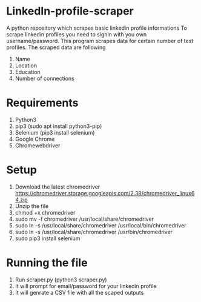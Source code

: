 # LinkedIn-profile-scraper
A python repository which scrapes basic linkedin profile informations
To scrape linkedin profiles you need to signin with you own username/password. This program scrapes data for certain number of test profiles.
The scraped data are following
  1. Name
  2. Location
  3. Education
  4. Number of connections
  
# Requirements

  1. Python3 
  2. pip3 (sudo apt install python3-pip)
  3. Selenium (pip3 install selenium)
  4. Google Chrome
  5. Chromewebdriver

# Setup

1. Download the latest chromedriver
  https://chromedriver.storage.googleapis.com/2.38/chromedriver_linux64.zip
2. Unzip the file
3. chmod +x chromedriver
4. sudo mv -f chromedriver /usr/local/share/chromedriver
5. sudo ln -s /usr/local/share/chromedriver /usr/local/bin/chromedriver
6. sudo ln -s /usr/local/share/chromedriver /usr/bin/chromedriver
7. sudo pip3 install selenium

# Running the file
1. Run scraper.py (python3 scraper.py)
2. It will prompt for email/password for your linkedin profile
3. It will genrate a CSV file with all the scaped outputs
